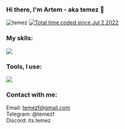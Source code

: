 ### Hi there, I'm Artem - aka temez 👋 
<p align="left"> 
  <img src="https://komarev.com/ghpvc/?username=temez&label=Profile%20views&color=0e75b6&style=flat" alt="temez" />
  <a href="https://wakatime.com/@af778e47-8085-463c-ae1c-bd8fb4279659"><img src="https://wakatime.com/badge/user/af778e47-8085-463c-ae1c-bd8fb4279659.svg" alt="Total time coded since Jul 2 2022" /></a> 
</p>


### My sklls:
<p align="left">
  <a href="https://skillicons.dev">
    <img src="https://skillicons.dev/icons?i=java,hibernate,spring,mysql,postgres" />
  </a>
</p>

### Tools, I use:
<p align="left">
  <a href="https://skillicons.dev">
    <img src="https://skillicons.dev/icons?i=idea,docker,postman" />
  </a>
</p>

### Contact with me:
  
Email: temezf@gmail.com<br/>
Telegram: @temezf<br/>
Discord: its.temez



